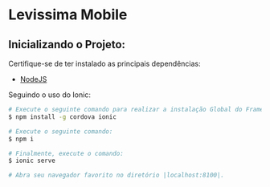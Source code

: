 Levissima Mobile
=====================


## Inicializando o Projeto:
Certifique-se de ter instalado as principais dependências:
- [NodeJS](https://nodejs.org/en/download/)

Seguindo o uso do Ionic:

```bash
# Execute o seguinte comando para realizar a instalação Global do Framework na sua máquina:
$ npm install -g cordova ionic

# Execute o seguinte comando:
$ npm i

# Finalmente, execute o comando:
$ ionic serve

# Abra seu navegador favorito no diretório |localhost:8100|.
```
